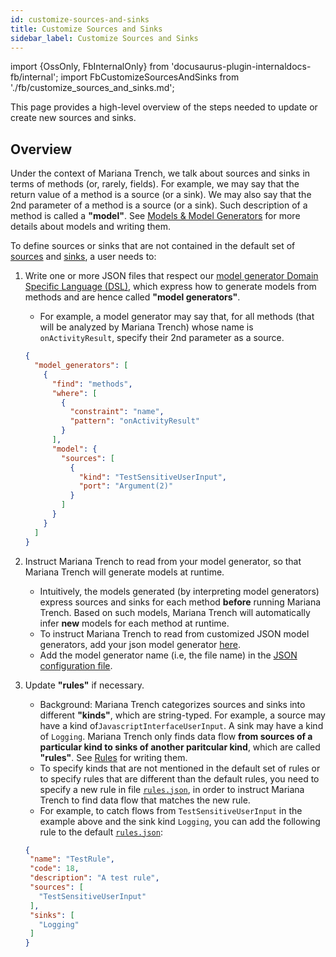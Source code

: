 ```yaml
---
id: customize-sources-and-sinks
title: Customize Sources and Sinks
sidebar_label: Customize Sources and Sinks
---
```


import {OssOnly, FbInternalOnly} from 'docusaurus-plugin-internaldocs-fb/internal'; import FbCustomizeSourcesAndSinks from './fb/customize_sources_and_sinks.md';

This page provides a high-level overview of the steps needed to update or create new sources and sinks.

## Overview

Under the context of Mariana Trench, we talk about sources and sinks in terms of methods (or, rarely, fields). For example, we may say that the return value of a method is a source (or a sink). We may also say that the 2nd parameter of a method is a source (or a sink). Such description of a method is called a **"model"**. See [Models & Model Generators](./models.md) for more details about models and writing them.

<FbInternalOnly> <FbCustomizeSourcesAndSinks/> </FbInternalOnly>

<OssOnly>

To define sources or sinks that are not contained in the default set of [sources](https://github.com/facebook/mariana-trench/tree/main/configuration/model-generators/sources) and [sinks](https://github.com/facebook/mariana-trench/tree/main/configuration/model-generators/sinks), a user needs to:

1. Write one or more JSON files that respect our [model generator Domain Specific Language (DSL)](./models.md), which express how to generate models from methods and are hence called **"model generators"**.

   - For example, a model generator may say that, for all methods (that will be analyzed by Mariana Trench) whose name is `onActivityResult`, specify their 2nd parameter as a source.

   ```json
   {
     "model_generators": [
       {
         "find": "methods",
         "where": [
           {
             "constraint": "name",
             "pattern": "onActivityResult"
           }
         ],
         "model": {
           "sources": [
             {
               "kind": "TestSensitiveUserInput",
               "port": "Argument(2)"
             }
           ]
         }
       }
     ]
   }
   ```

2. Instruct Mariana Trench to read from your model generator, so that Mariana Trench will generate models at runtime.
   - Intuitively, the models generated (by interpreting model generators) express sources and sinks for each method **before** running Mariana Trench. Based on such models, Mariana Trench will automatically infer **new** models for each method at runtime.
   - To instruct Mariana Trench to read from customized JSON model generators, add your json model generator [here](https://github.com/facebook/mariana-trench/tree/main/configuration/model-generators).
   - Add the model generator name (i.e, the file name) in the [JSON configuration file](https://github.com/facebook/mariana-trench/blob/main/configuration/default_generator_config.json).
3. Update **"rules"** if necessary.
   - Background: Mariana Trench categorizes sources and sinks into different **"kinds"**, which are string-typed. For example, a source may have a kind of`JavascriptInterfaceUserInput`. A sink may have a kind of `Logging`. Mariana Trench only finds data flow **from sources of a particular kind to sinks of another paritcular kind**, which are called **"rules"**. See [Rules](./rules.md) for writing them.
   - To specify kinds that are not mentioned in the default set of rules or to specify rules that are different than the default rules, you need to specify a new rule in file [`rules.json`](https://github.com/facebook/mariana-trench/blob/main/configuration/rules.json), in order to instruct Mariana Trench to find data flow that matches the new rule.
   - For example, to catch flows from `TestSensitiveUserInput` in the example above and the sink kind `Logging`, you can add the following rule to the default [`rules.json`](https://github.com/facebook/mariana-trench/blob/main/configuration/rules.json):
   ```json
   {
    "name": "TestRule",
    "code": 18,
    "description": "A test rule",
    "sources": [
      "TestSensitiveUserInput"
    ],
    "sinks": [
      "Logging"
    ]
   }
   ```

</OssOnly>
